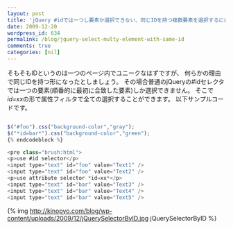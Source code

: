 ```yaml
---
layout: post
title: 'jQuery #idでは一つし要素か選択できない、同じIDを持つ複数要素を選択するには'
date: 2009-12-20
wordpress_id: 634
permalink: /blog/jquery-select-multy-element-with-same-id
comments: true
categories: [nil]
---
```

そもそもIDというのは一つのページ内でユニークなはずですが、
何らかの理由で同じIDを持つ形になったとしましょう。
その場合普通のjQueryの#idセレクタでは一つの要素(順番的に最初に合致した要素)しか選択できません。
そこで*id=xx*の形で属性フィルタで全ての選択することができます。
以下サンプルコードです。

```javascript

$("#foo").css("background-color","gray");
$("*id=bar*").css("background-color","green");
{% endcodeblock %}

<pre class="brush:html">
<p>use #id selector</p>
<input type="text" id="foo" value="Text1" />
<input type="text" id="foo" value="Text2" />
<p>use attribute selector *id=xx*</p>
<input type="text" id="bar" value="Text3" />
<input type="text" id="bar" value="Text4" />
<input type="text" id="bar" value="Text5" />

```

{% img http://kinopyo.com/blog/wp-content/uploads/2009/12/jQuerySelectorByID.jpg jQuerySelectorByID %}

